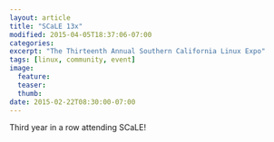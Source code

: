 ```yaml
---
layout: article
title: "SCaLE 13x"
modified: 2015-04-05T18:37:06-07:00
categories:
excerpt: "The Thirteenth Annual Southern California Linux Expo"
tags: [linux, community, event]
image:
  feature:
  teaser:
  thumb:
date: 2015-02-22T08:30:00-07:00
---
```

Third year in a row attending SCaLE!
